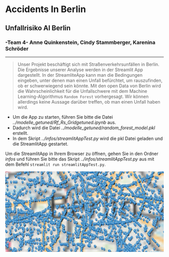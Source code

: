 # Accidents In Berlin 
## Unfallrisiko AI Berlin
### -Team 4- Anne Quinkenstein, Cindy Stammberger, Karenina Schröder

---

> Unser Projekt beschäftigt sich mit Straßenverkehrsunfällen in Berlin. Die Ergebnisse unserer Analyse werden in der Streamlit App dargestellt.
> In der StreamliteApp kann man die Bedingungen eingeben, unter denen man einen Unfall befürchtet, um rauszufinden, ob er schwerwiegend sein könnte.
> Mit den open Data von Berlin wird die Wahrscheinlichkeit für die Unfallschwere mit dem Machine Learning-Algorithmus `Random Forest` vorhergesagt.
> Wir können allerdings keine Aussage darüber treffen, ob man einen Unfall haben wird.


* Um die App zu starten, führen Sie bitte die Datei *../modelle_getuned/Rf_Rs_Gridgetuned.ipynb* aus.
* Dadurch wird die Datei *../modelle_getuned/random_forest_model.pkl* erstellt.
* In dem Skript *../infos/streamlitAppTest.py* wird die pkl Datei geladen und die StreamlitApp gestartet.

Um die StreamlitApp in Ihrem Browser zu öffnen, gehen Sie in den Ordner *infos* und führen Sie bitte das Skript *../infos/streamlitAppTest.py* aus mit dem Befehl `streamlit run streamlitAppTest.py`.


![Berlin Map Blurred](data_cleaning/berlinMapBlurred.png)